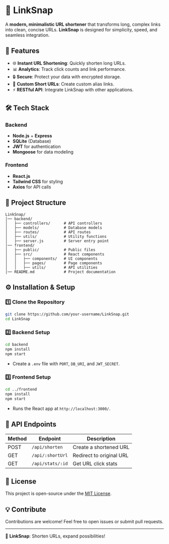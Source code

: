 # 🔗 LinkSnap

A **modern, minimalistic URL shortener** that transforms long, complex links into clean, concise URLs. **LinkSnap** is designed for simplicity, speed, and seamless integration.

## 🚀 Features

- 🌐 **Instant URL Shortening**: Quickly shorten long URLs.
- 📊 **Analytics**: Track click counts and link performance.
- 🔒 **Secure**: Protect your data with encrypted storage.
- 🔗 **Custom Short URLs**: Create custom alias links.
- ⚡ **RESTful API**: Integrate LinkSnap with other applications.

## 🛠️ Tech Stack

### Backend
- **Node.js** + **Express**
- **SQLite** (Database)
- **JWT** for authentication
- **Mongoose** for data modeling

### Frontend
- **React.js**
- **Tailwind CSS** for styling
- **Axios** for API calls

## 📂 Project Structure

```
LinkSnap/
│── backend/
│   ├── controllers/      # API controllers
│   ├── models/           # Database models
│   ├── routes/           # API routes
│   ├── utils/            # Utility functions
│   ├── server.js         # Server entry point
│── frontend/
│   ├── public/           # Public files
│   ├── src/              # React components
│   │   ├── components/   # UI components
│   │   ├── pages/        # Page components
│   │   ├── utils/        # API utilities
│── README.md             # Project documentation
```

## ⚙️ Installation & Setup

### 1️⃣ Clone the Repository
```sh
git clone https://github.com/your-username/LinkSnap.git
cd LinkSnap
```

### 2️⃣ Backend Setup
```sh
cd backend
npm install
npm start
```
- Create a `.env` file with `PORT`, `DB_URI`, and `JWT_SECRET`.

### 3️⃣ Frontend Setup
```sh
cd ../frontend
npm install
npm start
```
- Runs the React app at `http://localhost:3000/`.

## 📝 API Endpoints

| Method | Endpoint          | Description              |
|--------|-------------------|--------------------------|
| POST   | `/api/shorten`    | Create a shortened URL   |
| GET    | `/api/:shortUrl`  | Redirect to original URL |
| GET    | `/api/stats/:id`  | Get URL click stats      |

## 📜 License

This project is open-source under the [MIT License](LICENSE).

## 💡 Contribute

Contributions are welcome! Feel free to open issues or submit pull requests.

---

🚀 **LinkSnap**: Shorten URLs, expand possibilities!
